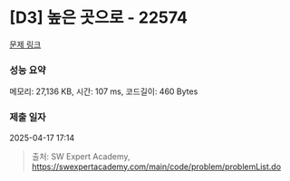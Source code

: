 # [D3] 높은 곳으로 - 22574 

[문제 링크](https://swexpertacademy.com/main/code/problem/problemDetail.do?contestProbId=AZIieDaq5AEDFAXd) 

### 성능 요약

메모리: 27,136 KB, 시간: 107 ms, 코드길이: 460 Bytes

### 제출 일자

2025-04-17 17:14



> 출처: SW Expert Academy, https://swexpertacademy.com/main/code/problem/problemList.do